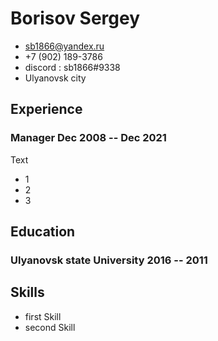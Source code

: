
# Borisov Sergey

- <sb1866@yandex.ru>
- +7 (902) 189-3786
- discord :  sb1866#9338
- Ulyanovsk city

## Experience


### <span>Manager</span> <span>Dec 2008 -- Dec 2021</span>

Text

 - 1
 - 2
 - 3

## Education

### <span>Ulyanovsk state University</span> <span>2016 -- 2011</span>


## Skills

 - first Skill
 - second Skill
